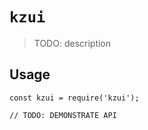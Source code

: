 # `kzui`

> TODO: description

## Usage

```
const kzui = require('kzui');

// TODO: DEMONSTRATE API
```
